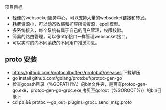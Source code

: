 项目目标
 - 轻便的websocket服务中心，可以支持大量的websocket链接和转发。
 - 耗费资源小，可以动态收缩和扩容所需资源，epoll模型。
 - 多系统接入，每个系统有属于自己的用户管理，权限校验。
 - 简易的路由管理，可以像http接口一样管理websocket接口。
 - 可以实时的向不同系统的不同用户推送消息。


 ##  proto 安装
 - https://github.com/protocolbuffers/protobuf/releases 下载解压
 - go install github.com/golang/protobuf/protoc-gen-go    
 - 检查gopath目录（%GOPATH%\）的bin文件夹，是否有protoc-gen-go.exe，protoc-gen-go-grpc.exe,拷贝至goroot（%GOROOT%\）的bin目录下
 - cd pb && protoc --go_out=plugins=grpc:. send_msg.proto  

